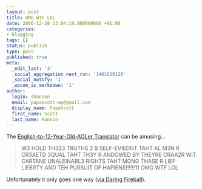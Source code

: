 ```yaml
---
layout: post
title: OMG WTF LOL
date: 2006-12-20 13:04:19.000000000 +01:00
categories:
- blogging
tags: []
status: publish
type: post
published: true
meta:
  _edit_last: '3'
  _social_aggregation_next_run: '1401629128'
  _social_notify: '1'
  _wpcom_is_markdown: '1'
author:
  login: shanson
  email: papascott-wp@gmail.com
  display_name: PapaScott
  first_name: Scott
  last_name: Hanson
---
```

<p>The <a href="http://ssshotaru.homestead.com/files/aolertranslator.html">English-to-12-Year-Old-AOLer Translator</a> can be amusing...</p>
<blockquote><p>
  W3 HOLD TH3S3 TRUTHS 2 B SELF-EVIEDNT TAHT AL M3N R CR3AETD 3QUAL TAHT TH3Y R ANDOWED BY THEYRE CRAA2R WIT CARTANE UNALEINABL3 RIGHTS TAHT MONG THASE R LIEF LIEBRTY AND TEH PURSUIT OF HAPIENS!!!!!!11 OMG WTF LOL
</p></blockquote>
<p>Unfortunately it only goes one way (<a href="http://daringfireball.net/linked/2006/december#sun-17-aol_translator">via Daring Fireball</a>).</p>
